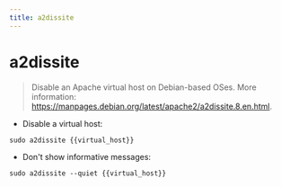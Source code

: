 ```yaml
---
title: a2dissite
---
```

# a2dissite

> Disable an Apache virtual host on Debian-based OSes.
> More information: <https://manpages.debian.org/latest/apache2/a2dissite.8.en.html>.

- Disable a virtual host:

`sudo a2dissite {{virtual_host}}`

- Don't show informative messages:

`sudo a2dissite --quiet {{virtual_host}}`
